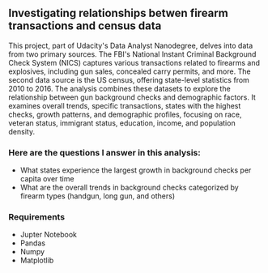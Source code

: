 ## Investigating relationships betwen firearm transactions and census data

This project, part of Udacity's Data Analyst Nanodegree, delves into data from two primary sources. The FBI's National Instant Criminal Background Check System (NICS) captures various transactions related to firearms and explosives, including gun sales, concealed carry permits, and more. The second data source is the US census, offering state-level statistics from 2010 to 2016. The analysis combines these datasets to explore the relationship between gun background checks and demographic factors. It examines overall trends, specific transactions, states with the highest checks, growth patterns, and demographic profiles, focusing on race, veteran status, immigrant status, education, income, and population density. 

### Here are the questions I answer in this analysis:
- What states experience the largest growth in background checks per capita over time
- What are the overall trends in background checks categorized by firearm types (handgun, long gun, and others)

### Requirements
- Jupter Notebook
- Pandas
- Numpy
- Matplotlib
